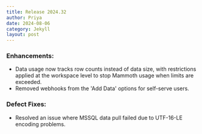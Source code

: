 ```yaml
---
title: Release 2024.32
author: Priya
date: 2024-08-06
category: Jekyll
layout: post
---
```

### Enhancements:
* Data usage now tracks row counts instead of data size, with restrictions applied at the workspace level to stop Mammoth usage when limits are exceeded.
* Removed webhooks from the 'Add Data' options for self-serve users.

### Defect Fixes:
* Resolved an issue where MSSQL data pull failed due to UTF-16-LE encoding problems.